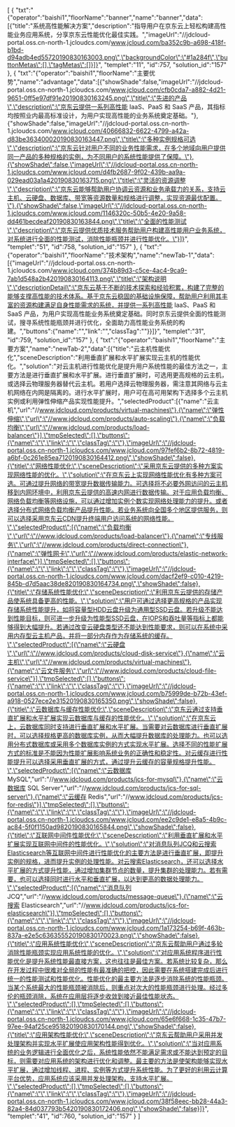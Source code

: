 [
	{
		"txt":"{\"operator\":\"baishi1\",\"floorName\":\"banner\",\"name\":\"banner\",\"data\":[{\"title\":\"系统高性能解决方案\",\"description\":\"指导用户在京东云上轻松构建高性能业务应用系统，分享京东云性能优化最佳实践。\",\"imageUrl\":\"//jdcloud-portal.oss.cn-north-1.jcloudcs.com/www.jcloud.com/ba352c9b-a698-418f-b1bd-d94adb4ed55720190830163003.png\",\"backgroundColor\":\"#1a284f\",\"buttonMetas\":[],\"tagMetas\":[]}]}",
		"templet":"11",
		"id":757,
		"solution_id":"157"
	},
	{
		"txt":"{\"operator\":\"baishi1\",\"floorName\":\"主要优势\",\"name\":\"advantage\",\"data\":[{\"showShade\":false,\"imageUrl\":\"//jdcloud-portal.oss.cn-north-1.jcloudcs.com/www.jcloud.com/cfb0cda7-a882-4d21-9651-0ff5e97df91e20190830163245.png\",\"title\":\"先进的产品\",\"description\":\"京东云提供一系列高性能 IaaS、PaaS 和 SaaS 产品，其指标均按照业内最高标准设计，为用户实现高性能的业务系统奠定基础。\"},{\"showShade\":false,\"imageUrl\":\"//jdcloud-portal.oss.cn-north-1.jcloudcs.com/www.jcloud.com/40666832-6622-4799-a42a-d83be363400020190830163447.png\",\"title\":\"多种实例规格可选\",\"description\":\"京东云针对用户不同的业务性能需求，在多个地域向用户提供同一产品的多种规格的实例，为不同用户的系统性能提供了保障。\"},{\"showShade\":false,\"imageUrl\":\"//jdcloud-portal.oss.cn-north-1.jcloudcs.com/www.jcloud.com/d4fb2687-9f02-439b-aa9a-029ead03a1a420190830163715.png\",\"title\":\"灵活的资源调整\",\"description\":\"京东云能够帮助用户协调云资源和业务承载力的关系，支持云主机、云硬盘、数据库、带宽等资源数量和规格进行调整，实现资源最优配置。\"},{\"showShade\":false,\"imageUrl\":\"//jdcloud-portal.oss.cn-north-1.jcloudcs.com/www.jcloud.com/1146320c-50b5-4e20-9a58-dd461becdeaf20190830163844.png\",\"title\":\"全面的性能测试\",\"description\":\"京东云提供优质技术服务帮助用户构建高性能用户业务系统，对系统进行全面的性能测试，消除性能瓶颈并进行性能优化。\"}]}",
		"templet":"51",
		"id":758,
		"solution_id":"157"
	},
	{
		"txt":"{\"operator\":\"baishi1\",\"floorName\":\"技术架构\",\"name\":\"newTab-1\",\"data\":[{\"imageUrl\":\"//jdcloud-portal.oss.cn-north-1.jcloudcs.com/www.jcloud.com/374b89d3-c5ce-4ac4-9ca9-7ab1d548a2b420190830164113.png\",\"title\":\"架构说明\",\"descriptionDetail\":\"京东云基于不断的技术探索和经验积累，构建了完整的能够支撑高性能的技术体系。基于京东云稳固的基础设施保障，帮助用户利用其丰富的资源构建满足自身性能需求的系统，并提供一系列高性能 IaaS、PaaS 和SaaS 产品，为用户实现高性能业务系统奠定基础。同时京东云提供全面的性能测试，搜寻系统性能瓶颈并进行优化，全面助力高性能业务系统的构建。\",\"buttons\":{\"name\":\"\",\"link\":\"\",\"classTag\":\"\"}}]}",
		"templet":"31",
		"id":759,
		"solution_id":"157"
	},
	{
		"txt":"{\"operator\":\"baishi1\",\"floorName\":\"主要方案\",\"name\":\"newTab-2\",\"data\":[{\"title\":\"云主机性能优化\",\"sceneDescription\":\"利用垂直扩展和水平扩展实现云主机的性能优化。\",\"solution\":\"对云主机进行性能优化是提升用户系统性能的最佳方法之一，主要方法是进行垂直扩展和水平扩展。进行垂直扩展时，可选用更高规格的云主机，或选择云物理服务器替代云主机。若用户选择云物理服务器，需注意其网络与云主机网络在内网是隔离的。进行水平扩展时，用户可在高可用架构下选择多个云主机实例或利用弹性伸缩产品实现性能提升。\",\"selectedProduct\":[{\"name\":\"云主机\",\"url\":\"//www.jdcloud.com/products/virtual-machines\"},{\"name\":\"弹性伸缩\",\"url\":\"//www.jdcloud.com/products/auto-scaling\"},{\"name\":\"负载均衡\",\"url\":\"//www.jdcloud.com/products/load-balancer\"}],\"tmpSelected\":[],\"buttons\":{\"name\":\"\",\"link\":\"\",\"classTag\":\"\"},\"imageUrl\":\"//jdcloud-portal.oss.cn-north-1.jcloudcs.com/www.jcloud.com/97fef6b2-8b72-4819-a6bf-0c261e85ea7120190830164412.png\",\"showShade\":false},{\"title\":\"网络性能优化\",\"sceneDescription\":\"采用京东云提供的多种方案实现网络性能的优化。\",\"solution\":\"在京东云上实现网络性能优化有多种方案可选。可通过提升网络的带宽提升数据传输能力。可选择将不必要外网访问的云主机移到内网环境中，利用京东云提供的高速内网进行数据传输。对于应用负载均衡、网络负载均衡等网络设施，可以通过增加实例个数实现网络处理能力的提升。或者选择分布式网络负载均衡产品提升性能。若业务系统向全国多个地区提供服务，则可以选择采用京东云CDN提升终端用户访问系统的网络性能。\",\"selectedProduct\":[{\"name\":\"负载均衡\",\"url\":\"//www.jdcloud.com/products/load-balancer\"},{\"name\":\"专线服务\",\"url\":\"//www.jdcloud.com/products/direct-connection\"},{\"name\":\"弹性网卡\",\"url\":\"//www.jdcloud.com/products/elastic-network-interface\"}],\"tmpSelected\":[],\"buttons\":{\"name\":\"\",\"link\":\"\",\"classTag\":\"\"},\"imageUrl\":\"//jdcloud-portal.oss.cn-north-1.jcloudcs.com/www.jcloud.com/dacf2ef9-c010-4219-845b-d7d5aac38de820190830164734.png\",\"showShade\":false},{\"title\":\"存储系统性能优化\",\"sceneDescription\":\"利用京东云提供的存储产品使系统具备更高的性能。\",\"solution\":\"用户可通过选择更高规格的产品实现存储系统性能提升，如将容量型HDD云盘升级为通用型SSD云盘。若升级不能达到性能目标，则可进一步升级为性能型SSD云盘，在IOPS和吞吐量等指标上都能够得到大幅提升。若通过改变云硬盘类型还不能达到性能要求，则可以在系统中采用内存型云主机产品，并将一部分内存作为存储系统的缓存。\",\"selectedProduct\":[{\"name\":\"云硬盘\",\"url\":\"//www.jdcloud.com/products/cloud-disk-service\"},{\"name\":\"云主机\",\"url\":\"//www.jdcloud.com/products/virtual-machines\"},{\"name\":\"云文件服务\",\"url\":\"//www.jdcloud.com/products/cloud-file-service\"}],\"tmpSelected\":[],\"buttons\":{\"name\":\"\",\"link\":\"\",\"classTag\":\"\"},\"imageUrl\":\"//jdcloud-portal.oss.cn-north-1.jcloudcs.com/www.jcloud.com/b75999de-b72b-43ef-a918-0527ece2e31520190830165350.png\",\"showShade\":false},{\"title\":\"云数据库与缓存性能优化\",\"sceneDescription\":\"京东云通过支持垂直扩展和水平扩展实现云数据库与缓存的性能优化。\",\"solution\":\"在京东云上，云数据库同时支持进行垂直扩展和水平扩展。当需要对云数据库进行垂直扩展时，可以选择规格更高的数据库实例，从而大幅提升数据库的处理能力。也可以选用分布式数据库或采用多个数据库实例的方式实现水平扩展。选择不同的性能扩展方式的标准是不能因为性能扩展影响系统业务的正确性和稳定性。对云缓存进行性能提升可以选择采用垂直扩展的方式，通过提升云缓存的容量规格提升性能。\",\"selectedProduct\":[{\"name\":\"云数据库 MySQL\",\"url\":\"//www.jdcloud.com/products/jcs-for-mysql\"},{\"name\":\"云数据库 SQL Server\",\"url\":\"//www.jdcloud.com/products/jcs-for-sql-server\"},{\"name\":\"云缓存 Redis\",\"url\":\"//www.jdcloud.com/products/jcs-for-redis\"}],\"tmpSelected\":[],\"buttons\":{\"name\":\"\",\"link\":\"\",\"classTag\":\"\"},\"imageUrl\":\"//jdcloud-portal.oss.cn-north-1.jcloudcs.com/www.jcloud.com/ee2c9de1-e8a5-4b9c-ac84-5f0f1150ad9820190830165844.png\",\"showShade\":false},{\"title\":\"互联网中间件性能优化\",\"sceneDescription\":\"利用垂直扩展和水平扩展实现互联网中间件的性能优化。\",\"solution\":\"对消息队列JCQ和云搜索Elasticsearch等互联网中间件进行性能优化的主要方法是进行垂直扩展，即提升实例的规格，进而提升实例的处理性能。对云搜索Elasticsearch，还可以选择水平扩展的方式提升性能，通过增加集群节点的数量，提升集群的处理能力。若有需要，也可以选择同时进行水平和垂直扩展，以达到更高的数据处理能力。\",\"selectedProduct\":[{\"name\":\"消息队列 JCQ\",\"url\":\"//www.jdcloud.com/products/message-queue\"},{\"name\":\"云搜索 Elasticsearch\",\"url\":\"//www.jdcloud.com/products/jcs-for-elasticsearch\"}],\"tmpSelected\":[],\"buttons\":{\"name\":\"\",\"link\":\"\",\"classTag\":\"\"},\"imageUrl\":\"//jdcloud-portal.oss.cn-north-1.jcloudcs.com/www.jcloud.com/1a173254-b69f-463b-837a-e2e5c636355520190830170023.png\",\"showShade\":false},{\"title\":\"应用系统性能优化\",\"sceneDescription\":\"京东云帮助用户通过多轮消除性能瓶颈实现应用系统性能的优化。\",\"solution\":\"对应用系统程序进行性能优化是提升系统性能最直接方案，这也往往是最佳方案。若系统比较复杂，那么在开发过程中很难对全局的性能有最准确的把控，因此需要在系统搭建完成后进行统一的性能测试和性能优化。性能优化的最主要方法是逐步消除系统的性能瓶颈。当某个系统最大的性能瓶颈被消除后，则重点对次大的性能瓶颈进行处理。经过多伦的瓶颈消除，系统在应用层将逐步收敛到接近最佳性能状态。\",\"selectedProduct\":[],\"tmpSelected\":[],\"buttons\":{\"name\":\"\",\"link\":\"\",\"classTag\":\"\"},\"imageUrl\":\"//jdcloud-portal.oss.cn-north-1.jcloudcs.com/www.jcloud.com/65e6f668-1c35-47b7-97ee-94af25ce951820190830170144.png\",\"showShade\":false},{\"title\":\"应用架构性能优化\",\"sceneDescription\":\"京东云帮助用户采用并发处理架构并实现水平扩展使应用架构性能得到优化。\",\"solution\":\"当对应用系统的业务逻辑进行全面优化之后，系统性能依然不能满足需求或不能达到预定的目标，则需要对应用系统的架构进行优化和调整。最主要的方法是使架构能够实现水平扩展，通过增加线程、进程、实例等方式提升系统性能。为了更好的利用云计算平台优势，应用系统应该采用并发处理架构，支持水平扩展。\",\"selectedProduct\":[],\"tmpSelected\":[],\"buttons\":{\"name\":\"\",\"link\":\"\",\"classTag\":\"\"},\"imageUrl\":\"//jdcloud-portal.oss.cn-north-1.jcloudcs.com/www.jcloud.com/38f58eec-bb28-44a3-82a4-84d037793b5420190830172406.png\",\"showShade\":false}]}",
		"templet":"41",
		"id":760,
		"solution_id":"157"
	}
]
